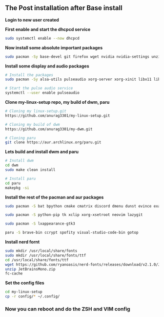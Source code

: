 ## The Post installation after Base install
**Login to new user created**

**First enable and start the dhcpcd service**
```sh
sudo systemctl enable --now dhcpcd
```
**Now install some absolute important packages**
```sh
sudo pacman -Sy base-devel git firefox wget nvidia nvidia-settings unzip
```
**Install some display and audio packages**
```sh
# Install the packages
sudo pacman -Sy alsa-utils pulseaudio xorg-server xorg-xinit libx11 libxinerama libxft webkit2gtk

# Start the pulse audio service
systemctl --user enable pulseaudio
```
**Clone my-linux-setup repo, my build of dwm, paru**
```sh
# Cloning my linux-setup.git
https://github.com/anurag3301/my-linux-setup.git

# Cloning my build of dwm
https://github.com/anurag3301/my-dwm.git

# Cloning paru
git clone https://aur.archlinux.org/paru.git
```
**Lets build and install dwm and paru**
```sh
# Install dwm
cd dwm
sudo make clean install

# Install paru
cd paru
makepkg -si
```
**Install the rest of the pacman and aur packages**
```sh
sudo pacman -S bat bpython cmake cmatrix discord dmenu dunst evince exa ffmpeg figlet firefox gcc gimp grep htop imagemagick kitty lolcat maim neofetch nitrogen npm nvtop obs-studio picom playerctl ranger telegram-desktop v4l-utils vlc openssh noto-fonts-emoji python-pillow gnome-boxes spice-vagent

sudo pacman -S python-pip tk xclip xorg-xsetroot neovim lazygit

sudo pacman -S lxappearance-gtk3

paru -S brave-bin ccrypt spofity visual-studio-code-bin gotop 
```

**Install nerd fornt**
```sh
sudo mkdir /usr/local/share/fonts
sudo mkdir /usr/local/share/fonts/ttf
cd /usr/local/share/fonts/ttf
wget https://github.com/ryanoasis/nerd-fonts/releases/download/v2.1.0/JetBrainsMono.zip
unzip JetBrainsMono.zip
fc-cache
```

**Set the config files**
```sh
cd my-linux-setup
cp -r config/* ~/.config/
```

### Now you can reboot and do the ZSH and VIM config
